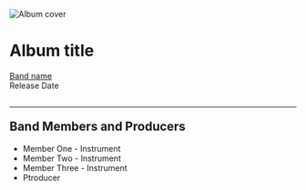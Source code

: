 <!DOCTYPE html>
<html>
<head>
<title> Album Page </title>
</head>
<body>
<p> <img src="https://en.wikipedia.org/wiki/...Baby_One_More_Time_(album)#/media/File:..._Baby_One_More_Time_(album).png:"
         alt="Album cover" />
</p>
<h1> Album title </h1> 
 <a href="https://en.wikipedia.org/wiki/...Baby_One_More_Time_(album)"> Band name </a>
<br> Release Date
<h2> <hr> Band Members and Producers </h2>
<ul>
<li>Member One - Instrument</li>
<li>Member Two - Instrument</li>
<li>Member Three - Instrument</li>
<li>Ptroducer</li>


                            

